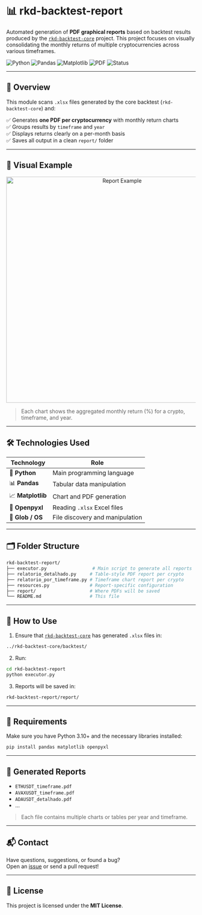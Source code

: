 # 📊 rkd-backtest-report

Automated generation of **PDF graphical reports** based on backtest results produced by the [`rkd-backtest-core`](https://github.com/your-username/rkd-backtest-core) project. This project focuses on visually consolidating the monthly returns of multiple cryptocurrencies across various timeframes.

![Python](https://img.shields.io/badge/Python-3.10+-blue?logo=python)
![Pandas](https://img.shields.io/badge/Pandas-Data%20Analysis-yellow?logo=pandas)
![Matplotlib](https://img.shields.io/badge/Matplotlib-Visualization-orange?logo=plotly)
![PDF](https://img.shields.io/badge/Report-PDF-red?logo=adobeacrobatreader)
![Status](https://img.shields.io/badge/Status-Active-brightgreen)

---

## 🧠 Overview

This module scans `.xlsx` files generated by the core backtest (`rkd-backtest-core`) and:

✅ Generates **one PDF per cryptocurrency** with monthly return charts  
✅ Groups results by `timeframe` and `year`  
✅ Displays returns clearly on a per-month basis  
✅ Saves all output in a clean `report/` folder

---

## 📌 Visual Example

<p align="center">
  <img src="https://raw.githubusercontent.com/your-username/your-repo/main/assets/example_report.png" width="600" alt="Report Example">
</p>

> Each chart shows the aggregated monthly return (%) for a crypto, timeframe, and year.

---

## 🛠 Technologies Used

| Technology      | Role                                  |
|------------------|---------------------------------------|
| 🐍 **Python**       | Main programming language             |
| 📊 **Pandas**       | Tabular data manipulation             |
| 📈 **Matplotlib**   | Chart and PDF generation              |
| 📗 **Openpyxl**     | Reading `.xlsx` Excel files           |
| 📁 **Glob / OS**    | File discovery and manipulation       |

---

## 🗂 Folder Structure

```bash
rkd-backtest-report/
├── executor.py                 # Main script to generate all reports
├── relatorio_detalhado.py     # Table-style PDF report per crypto
├── relatorio_por_timeframe.py # Timeframe chart report per crypto
├── resources.py               # Report-specific configuration
├── report/                    # Where PDFs will be saved
└── README.md                  # This file
```

---

## 🚀 How to Use

1. Ensure that [`rkd-backtest-core`](https://github.com/your-username/rkd-backtest-core) has generated `.xlsx` files in:

```bash
../rkd-backtest-core/backtest/
```

2. Run:

```bash
cd rkd-backtest-report
python executor.py
```

3. Reports will be saved in:

```bash
rkd-backtest-report/report/
```

---

## 🧪 Requirements

Make sure you have Python 3.10+ and the necessary libraries installed:

```bash
pip install pandas matplotlib openpyxl
```

---

## 📎 Generated Reports

- `ETHUSDT_timeframe.pdf`
- `AVAXUSDT_timeframe.pdf`
- `ADAUSDT_detalhado.pdf`
- ...

> Each file contains multiple charts or tables per year and timeframe.

---

## 📬 Contact

Have questions, suggestions, or found a bug?  
Open an [issue](https://github.com/your-username/rkd-backtest-report/issues) or send a pull request!

---

## 📄 License

This project is licensed under the **MIT License**.